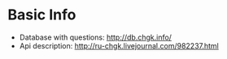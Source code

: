 # Basic Info

- Database with questions: http://db.chgk.info/
- Api description: http://ru-chgk.livejournal.com/982237.html
